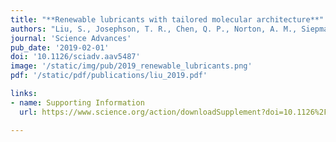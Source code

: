 ```yaml
---
title: "**Renewable lubricants with tailored molecular architecture**"
authors: "Liu, S., Josephson, T. R., Chen, Q. P., Norton, A. M., Siepmann, J. I., Saha, B., Vlachos, D. G.“"
journal: 'Science Advances'
pub_date: '2019-02-01'
doi: '10.1126/sciadv.aav5487'
image: '/static/img/pub/2019_renewable_lubricants.png'
pdf: '/static/pdf/publications/liu_2019.pdf'

links:
- name: Supporting Information
  url: https://www.science.org/action/downloadSupplement?doi=10.1126%2Fsciadv.aav5487&file=aav5487_sm.pdf

---
```

